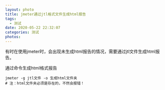 ```yaml
---
layout: photo
title: jmeter通过jtl格式文件生成html报告
tags:
  - 测试
date: 2020-05-22 22:32:07
categories: 测试
photos:
---
```

有时在使用jmeter时，会出现未生成html报告的情况，需要通过jtl文件生成html报告。
<!--more-->
通过命令生成html格式报告
```
jmeter -g jtl文件 -o 生成html文件夹
# 注：html文件夹必须是存在的，不然会报错！
```

